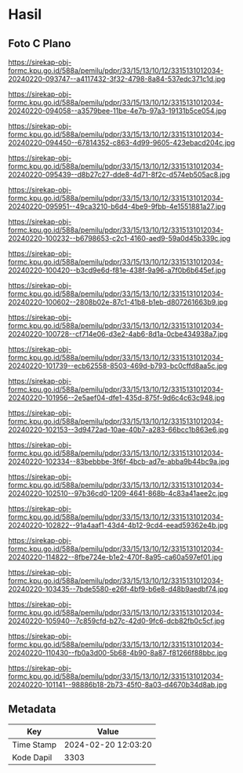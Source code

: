 # Hasil

## Foto C Plano

https://sirekap-obj-formc.kpu.go.id/588a/pemilu/pdpr/33/15/13/10/12/3315131012034-20240220-093747--a4117432-3f32-4798-8a84-537edc371c1d.jpg

https://sirekap-obj-formc.kpu.go.id/588a/pemilu/pdpr/33/15/13/10/12/3315131012034-20240220-094058--a3579bee-11be-4e7b-97a3-19131b5ce054.jpg

https://sirekap-obj-formc.kpu.go.id/588a/pemilu/pdpr/33/15/13/10/12/3315131012034-20240220-094450--67814352-c863-4d99-9605-423ebacd204c.jpg

https://sirekap-obj-formc.kpu.go.id/588a/pemilu/pdpr/33/15/13/10/12/3315131012034-20240220-095439--d8b27c27-dde8-4d71-8f2c-d574eb505ac8.jpg

https://sirekap-obj-formc.kpu.go.id/588a/pemilu/pdpr/33/15/13/10/12/3315131012034-20240220-095951--49ca3210-b6d4-4be9-9fbb-4e1551881a27.jpg

https://sirekap-obj-formc.kpu.go.id/588a/pemilu/pdpr/33/15/13/10/12/3315131012034-20240220-100232--b6798653-c2c1-4160-aed9-59a0d45b339c.jpg

https://sirekap-obj-formc.kpu.go.id/588a/pemilu/pdpr/33/15/13/10/12/3315131012034-20240220-100420--b3cd9e6d-f81e-438f-9a96-a7f0b6b645ef.jpg

https://sirekap-obj-formc.kpu.go.id/588a/pemilu/pdpr/33/15/13/10/12/3315131012034-20240220-100602--2808b02e-87c1-41b8-b1eb-d807261663b9.jpg

https://sirekap-obj-formc.kpu.go.id/588a/pemilu/pdpr/33/15/13/10/12/3315131012034-20240220-100728--cf714e06-d3e2-4ab6-8d1a-0cbe434938a7.jpg

https://sirekap-obj-formc.kpu.go.id/588a/pemilu/pdpr/33/15/13/10/12/3315131012034-20240220-101739--ecb62558-8503-469d-b793-bc0cffd8aa5c.jpg

https://sirekap-obj-formc.kpu.go.id/588a/pemilu/pdpr/33/15/13/10/12/3315131012034-20240220-101956--2e5aef04-dfe1-435d-875f-9d6c4c63c948.jpg

https://sirekap-obj-formc.kpu.go.id/588a/pemilu/pdpr/33/15/13/10/12/3315131012034-20240220-102153--3d9472ad-10ae-40b7-a283-66bcc1b863e6.jpg

https://sirekap-obj-formc.kpu.go.id/588a/pemilu/pdpr/33/15/13/10/12/3315131012034-20240220-102334--83bebbbe-3f6f-4bcb-ad7e-abba9b44bc9a.jpg

https://sirekap-obj-formc.kpu.go.id/588a/pemilu/pdpr/33/15/13/10/12/3315131012034-20240220-102510--97b36cd0-1209-4641-868b-4c83a41aee2c.jpg

https://sirekap-obj-formc.kpu.go.id/588a/pemilu/pdpr/33/15/13/10/12/3315131012034-20240220-102822--91a4aaf1-43d4-4b12-9cd4-eead59362e4b.jpg

https://sirekap-obj-formc.kpu.go.id/588a/pemilu/pdpr/33/15/13/10/12/3315131012034-20240220-114822--8fbe724e-b1e2-470f-8a95-ca60a597ef01.jpg

https://sirekap-obj-formc.kpu.go.id/588a/pemilu/pdpr/33/15/13/10/12/3315131012034-20240220-103435--7bde5580-e26f-4bf9-b6e8-d48b9aedbf74.jpg

https://sirekap-obj-formc.kpu.go.id/588a/pemilu/pdpr/33/15/13/10/12/3315131012034-20240220-105940--7c859cfd-b27c-42d0-9fc6-dcb82fb0c5cf.jpg

https://sirekap-obj-formc.kpu.go.id/588a/pemilu/pdpr/33/15/13/10/12/3315131012034-20240220-110430--fb0a3d00-5b68-4b90-8a87-f81266f88bbc.jpg

https://sirekap-obj-formc.kpu.go.id/588a/pemilu/pdpr/33/15/13/10/12/3315131012034-20240220-101141--98886b18-2b73-45f0-8a03-d4670b34d8ab.jpg


## Metadata

| Key        | Value               |
| ---------- | ------------------- |
| Time Stamp | 2024-02-20 12:03:20 |
| Kode Dapil | 3303                |



